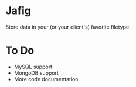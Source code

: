 # Jafig

Store data in your (or your client's) favorite filetype.

# To Do

- MySQL support
- MongoDB support
- More code documentation
